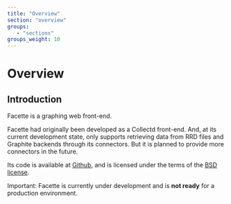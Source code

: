 ```yaml
---
title: "Overview"
section: "overview"
groups:
   - "sections"
groups_weight: 10
---
```


# Overview

## Introduction

Facette is a graphing web front-end.

Facette had originally been developed as a Collectd front-end. And, at its current development state, only supports
retrieving data from RRD files and Graphite backends through its connectors. But it is planned to provide more
connectors in the future.

Its code is available at [Github][0], and is licensed under the terms of the [BSD license][1].

<i class="fa fa-warning"></i> Important: Facette is currently under development and is **not ready** for a production
environment.


[0]: https://github.com/facette/facette
[1]: http://opensource.org/licenses/BSD-3-Clause
